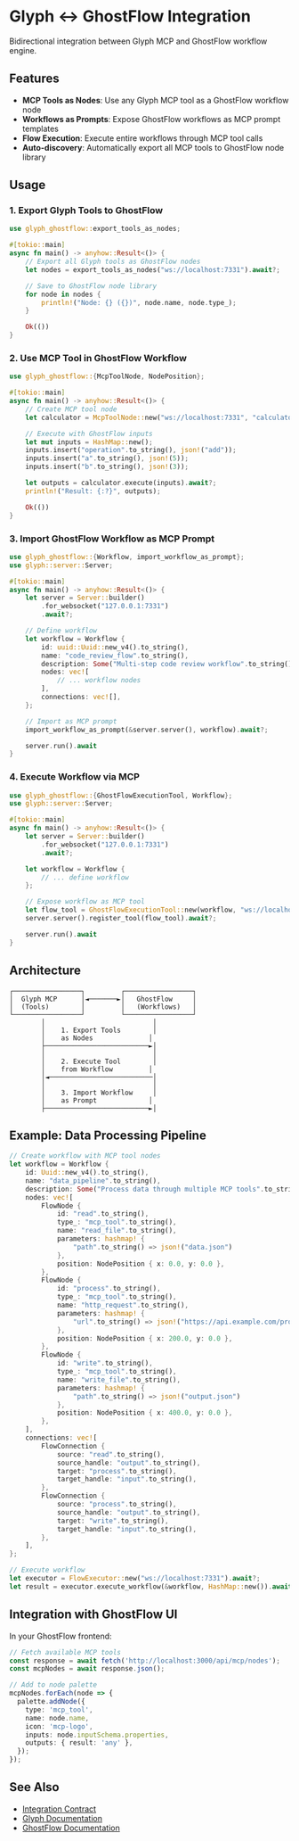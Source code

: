 # Glyph ↔ GhostFlow Integration

Bidirectional integration between Glyph MCP and GhostFlow workflow engine.

## Features

- **MCP Tools as Nodes**: Use any Glyph MCP tool as a GhostFlow workflow node
- **Workflows as Prompts**: Expose GhostFlow workflows as MCP prompt templates
- **Flow Execution**: Execute entire workflows through MCP tool calls
- **Auto-discovery**: Automatically export all MCP tools to GhostFlow node library

## Usage

### 1. Export Glyph Tools to GhostFlow

```rust
use glyph_ghostflow::export_tools_as_nodes;

#[tokio::main]
async fn main() -> anyhow::Result<()> {
    // Export all Glyph tools as GhostFlow nodes
    let nodes = export_tools_as_nodes("ws://localhost:7331").await?;

    // Save to GhostFlow node library
    for node in nodes {
        println!("Node: {} ({})", node.name, node.type_);
    }

    Ok(())
}
```

### 2. Use MCP Tool in GhostFlow Workflow

```rust
use glyph_ghostflow::{McpToolNode, NodePosition};

#[tokio::main]
async fn main() -> anyhow::Result<()> {
    // Create MCP tool node
    let calculator = McpToolNode::new("ws://localhost:7331", "calculator").await?;

    // Execute with GhostFlow inputs
    let mut inputs = HashMap::new();
    inputs.insert("operation".to_string(), json!("add"));
    inputs.insert("a".to_string(), json!(5));
    inputs.insert("b".to_string(), json!(3));

    let outputs = calculator.execute(inputs).await?;
    println!("Result: {:?}", outputs);

    Ok(())
}
```

### 3. Import GhostFlow Workflow as MCP Prompt

```rust
use glyph_ghostflow::{Workflow, import_workflow_as_prompt};
use glyph::server::Server;

#[tokio::main]
async fn main() -> anyhow::Result<()> {
    let server = Server::builder()
        .for_websocket("127.0.0.1:7331")
        .await?;

    // Define workflow
    let workflow = Workflow {
        id: uuid::Uuid::new_v4().to_string(),
        name: "code_review_flow".to_string(),
        description: Some("Multi-step code review workflow".to_string()),
        nodes: vec![
            // ... workflow nodes
        ],
        connections: vec![],
    };

    // Import as MCP prompt
    import_workflow_as_prompt(&server.server(), workflow).await?;

    server.run().await
}
```

### 4. Execute Workflow via MCP

```rust
use glyph_ghostflow::{GhostFlowExecutionTool, Workflow};
use glyph::server::Server;

#[tokio::main]
async fn main() -> anyhow::Result<()> {
    let server = Server::builder()
        .for_websocket("127.0.0.1:7331")
        .await?;

    let workflow = Workflow {
        // ... define workflow
    };

    // Expose workflow as MCP tool
    let flow_tool = GhostFlowExecutionTool::new(workflow, "ws://localhost:7331").await?;
    server.server().register_tool(flow_tool).await?;

    server.run().await
}
```

## Architecture

```
┌─────────────────┐         ┌─────────────────┐
│  Glyph MCP      │◄───────►│   GhostFlow     │
│  (Tools)        │         │   (Workflows)   │
└─────────────────┘         └─────────────────┘
        │                           │
        │    1. Export Tools        │
        │    as Nodes              │
        ├──────────────────────────►│
        │                           │
        │    2. Execute Tool        │
        │    from Workflow         │
        │◄──────────────────────────│
        │                           │
        │    3. Import Workflow     │
        │    as Prompt             │
        ├──────────────────────────►│
```

## Example: Data Processing Pipeline

```rust
// Create workflow with MCP tool nodes
let workflow = Workflow {
    id: Uuid::new_v4().to_string(),
    name: "data_pipeline".to_string(),
    description: Some("Process data through multiple MCP tools".to_string()),
    nodes: vec![
        FlowNode {
            id: "read".to_string(),
            type_: "mcp_tool".to_string(),
            name: "read_file".to_string(),
            parameters: hashmap! {
                "path".to_string() => json!("data.json")
            },
            position: NodePosition { x: 0.0, y: 0.0 },
        },
        FlowNode {
            id: "process".to_string(),
            type_: "mcp_tool".to_string(),
            name: "http_request".to_string(),
            parameters: hashmap! {
                "url".to_string() => json!("https://api.example.com/process")
            },
            position: NodePosition { x: 200.0, y: 0.0 },
        },
        FlowNode {
            id: "write".to_string(),
            type_: "mcp_tool".to_string(),
            name: "write_file".to_string(),
            parameters: hashmap! {
                "path".to_string() => json!("output.json")
            },
            position: NodePosition { x: 400.0, y: 0.0 },
        },
    ],
    connections: vec![
        FlowConnection {
            source: "read".to_string(),
            source_handle: "output".to_string(),
            target: "process".to_string(),
            target_handle: "input".to_string(),
        },
        FlowConnection {
            source: "process".to_string(),
            source_handle: "output".to_string(),
            target: "write".to_string(),
            target_handle: "input".to_string(),
        },
    ],
};

// Execute workflow
let executor = FlowExecutor::new("ws://localhost:7331").await?;
let result = executor.execute_workflow(&workflow, HashMap::new()).await?;
```

## Integration with GhostFlow UI

In your GhostFlow frontend:

```typescript
// Fetch available MCP tools
const response = await fetch('http://localhost:3000/api/mcp/nodes');
const mcpNodes = await response.json();

// Add to node palette
mcpNodes.forEach(node => {
  palette.addNode({
    type: 'mcp_tool',
    name: node.name,
    icon: 'mcp-logo',
    inputs: node.inputSchema.properties,
    outputs: { result: 'any' },
  });
});
```

## See Also

- [Integration Contract](../../docs/INTEGRATION_CONTRACT.md)
- [Glyph Documentation](../../docs/README.md)
- [GhostFlow Documentation](../../archive/ghostflow/README.md)
